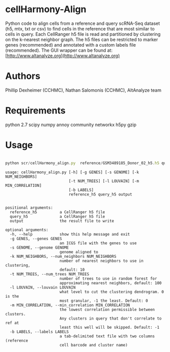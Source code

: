 # cellHarmony-Align # 

Python code to align cells from a reference and query scRNA-Seq dataset (h5, mtx, txt or csv) to find cells in the reference that are most similar to cells in query. Each CellRanger h5 file is read and partitioned by clustering on the k-nearest neighbor graph. The h5 files can be restricted to marker genes (recommended) and annotated with a custom labels file (recommended). The GUI wrapper can be found at: [http://www.altanalyze.org](http://www.altanalyze.org)

# Authors #
Phillip Dexheimer (CCHMC), Nathan Salomonis (CCHMC), AltAnalyze team

# Requirements # 

python 2.7
scipy
numpy
annoy
community
networkx
h5py
gzip

# Usage #

```typescript

python scr/cellHarmony_align.py  reference/GSM3489185_Donor_02_h5.h5 query/GSM3489183_IPF_01_h5.h5 alignments.txt  --genes genes/markers.txt --lables labels/CustomLabels.txt

```
```
usage: cellHarmony_align.py [-h] [-g GENES] [-s GENOME] [-k NUM_NEIGHBORS]
                            [-t NUM_TREES] [-l LOUVAIN] [-m MIN_CORRELATION]
                            [-b LABELS]
                            reference_h5 query_h5 output


positional arguments:
  reference_h5          a CellRanger h5 file
  query_h5              a CellRanger h5 file
  output                the result file to write

optional arguments:
  -h, --help            show this help message and exit
  -g GENES, --genes GENES
                        an ICGS file with the genes to use
  -s GENOME, --genome GENOME
                        genome aligned to
  -k NUM_NEIGHBORS, --num_neighbors NUM_NEIGHBORS
                        number of nearest neighbors to use in clustering,
                        default: 10
  -t NUM_TREES, --num_trees NUM_TREES
                        number of trees to use in random forest for
                        approximating nearest neighbors, default: 100
  -l LOUVAIN, --louvain LOUVAIN
                        what level to cut the clustering dendrogram. 0 is the
                        most granular, -1 the least. Default: 0
  -m MIN_CORRELATION, --min_correlation MIN_CORRELATION
                        the lowest correlation permissible between clusters.
                        Any clusters in query that don't correlate to ref at
                        least this well will be skipped. Default: -1
  -b LABELS, --labels LABELS
                        a tab-delimited text file with two columns (reference
                        cell barcode and cluster name)
```
